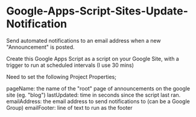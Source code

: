 Google-Apps-Script-Sites-Update-Notification
============================================

Send automated notifications to an email address when a new "Announcement" is posted.

Create this Google Apps Script as a script on your Google Site, with a trigger to run at scheduled intervals (I use 30 mins)

Need to set the following Project Properties;

pageName: the name of the "root" page of announcements on the google site (eg. "blog")
lastUpdated: time in seconds since the script last ran.
emailAddress: the email address to send notifications to (can be a Google Group)
emailFooter: line of text to run as the footer

